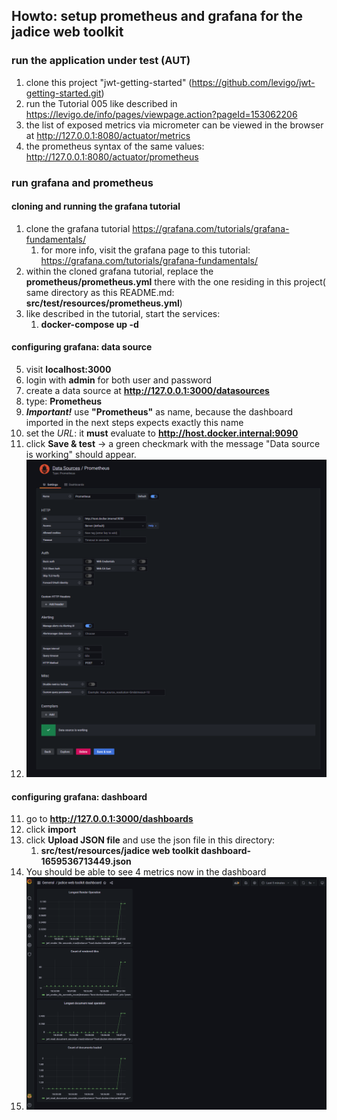 ## Howto: setup prometheus and grafana for the jadice web toolkit

### run the application under test (AUT)
1. clone this project "jwt-getting-started" (https://github.com/levigo/jwt-getting-started.git)
2. run the Tutorial 005 like described in https://levigo.de/info/pages/viewpage.action?pageId=153062206
3. the list of exposed metrics via micrometer can be viewed in the browser at http://127.0.0.1:8080/actuator/metrics
4. the prometheus syntax of the same values: http://127.0.0.1:8080/actuator/prometheus

### run grafana and prometheus
#### cloning and running the grafana tutorial
1. clone the grafana tutorial https://grafana.com/tutorials/grafana-fundamentals/
   1. for more info, visit the grafana page to this tutorial: https://grafana.com/tutorials/grafana-fundamentals/
2. within the cloned grafana tutorial, replace the **prometheus/prometheus.yml** there with the one residing in this project(
    same directory as this README.md: **src/test/resources/prometheus.yml**)
3. like described in the tutorial, start the services:
   1. **docker-compose up -d**

#### configuring grafana: data source
5. visit **localhost:3000**
6. login with **admin** for both user and password
7. create a data source at **http://127.0.0.1:3000/datasources**
8. type: **Prometheus**
9. ***Important!*** use **"Prometheus"** as name, because the dashboard imported in the next steps
   expects exactly this name
10. set the *URL*: it **must** evaluate to **http://host.docker.internal:9090**
11. click **Save & test** -> a green checkmark with the message "Data source is working" should appear.
12. ![data source setup](datasource.png)

#### configuring grafana: dashboard
11. go to **http://127.0.0.1:3000/dashboards**
12. click **import**
13. click **Upload JSON file** and use the json file in this directory:
    1. **src/test/resources/jadice web toolkit dashboard-1659536713449.json**
14. You should be able to see 4 metrics now in the dashboard
15. ![Dashboard](dashboard.png)

